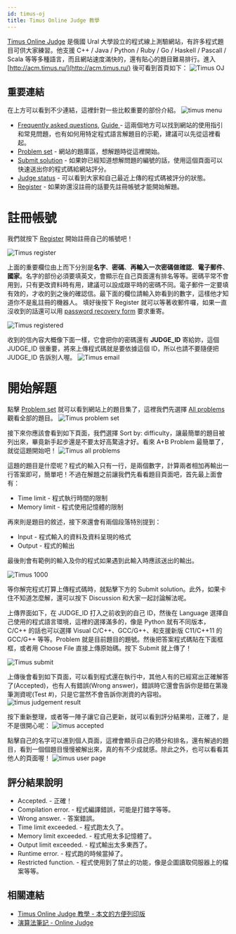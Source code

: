 ```yaml
---
id: timus-oj
title: Timus Online Judge 教學
---
```


[Timus Online Judge](http://acm.timus.ru) 是俄國 Ural 大學設立的程式線上測驗網站，有許多程式題目可供大家練習。他支援 C++ / Java / Python / Ruby / Go / Haskell / Pascall / Scala 等等多種語言，而且網站速度滿快的，還有貼心的題目難易排行。進入 [http://acm.timus.ru/](http://acm.timus.ru/) 後可看到首頁如下：
![Timus OJ](assets/timus1.png)

## 重要連結

在上方可以看到不少連結，這裡針對一些比較重要的部份介紹。
![timus menu](assets/timus-menu.png)

*   [Frequently asked questions](http://acm.timus.ru/help.aspx?topic=faq), [Guide
](http://acm.timus.ru/help.aspx?topic=judge) - 
這兩個地方可以找到網站的使用指引和常見問題，也有如何用特定程式語言解題目的示範，建議可以先從這裡看起。
*   [Problem set](http://acm.timus.ru/problemset.aspx) - 
網站的題庫區，想解題時從這裡開始。
*   [Submit solution](http://acm.timus.ru/submit.aspx) - 
如果妳已經知道想解問題的編號的話，使用這個頁面可以快速送出你的程式碼給網站評分。
*   [Judge status](http://acm.timus.ru/status.aspx) - 
可以看到大家和自己最近上傳的程式碼被評分的狀態。
*   [Register](http://acm.timus.ru/register.aspx) - 
如果妳還沒註冊的話要先註冊帳號才能開始解題。

# 註冊帳號

我們就按下 [Register](http://acm.timus.ru/register.aspx) 開始註冊自己的帳號吧！

![Timus register](assets/timus2.png)

上面的重要欄位由上而下分別是**名字**、**密碼**、**再輸入一次密碼做確認**、**電子郵件**、**國家**。名字的部份必須要填英文，會顯示在自己頁面還有排名等等。密碼平常不會用到，只有更改資料時有用，建議可以設成跟平時的密碼不同。電子郵件一定要填有效的，才收的到之後的確認信。最下面的欄位請輸入妳看到的數字，這樣他才知道你不是亂註冊的機器人。 填好後按下 Register 就可以等著收郵件囉，如果一直沒收到的話還可以用 [password recovery form](http://acm.timus.ru/authedit.aspx) 要求重寄。

![Timus registered](assets/timus3.png)

收到的信內容大概像下面一樣，它會把你的密碼還有 **JUDGE_ID** 寄給妳，這個 JUDGE_ID 很重要，將來上傳程式碼就是要依據這個 ID，所以也請不要隨便把 JUDGE_ID 告訴別人喔。
![Timus email](assets/timus4.png)

# 開始解題

點擊 [Problem set](http://acm.timus.ru/problemset.aspx) 就可以看到網站上的題目集了，這裡我們先選擇 [All problems](http://acm.timus.ru/problemset.aspx?space=1&amp;page=all) 觀看全部的題目。
![Timus problem set](assets/timus5.png)

接下來你應該會看到如下頁面，我們選擇 Sort by: difficulty，讓最簡單的題目被列出來，畢竟新手起步還是不要太好高騖遠才好。看來 A+B Problem 最簡單了，就從這題開始吧！
![Timus all problems](assets/timus6.png)

這題的題目是什麼呢？程式的輸入只有一行，是兩個數字，計算兩者相加再輸出一行答案即可，簡單吧！不過在解題之前讓我們先看看題目頁面吧，首先最上面會有：

*   Time limit - 程式執行時間的限制
*   Memory limit - 程式使用記憶體的限制

再來則是題目的敘述，接下來還會有兩個段落特別提到：

*   Input - 程式輸入的資料及資料呈現的格式
*   Output - 程式的輸出

最後則會有範例的輸入及你的程式如果遇到此輸入時應該送出的輸出。

![Timus 1000](assets/timus7.png)

等你解完程式打算上傳程式碼時，就點擊下方的 Submit solution。此外，如果卡住不知道怎麼解，還可以按下 Discussion 和大家一起討論解法呢。

上傳界面如下，在 JUDGE_ID 打入之前收到的自己 ID，然後在 Language 選擇自己使用的程式語言環境，這裡的選擇滿多的，像是 Python 就有不同版本，C/C++ 的話也可以選擇 Visual C/C++、GCC/G++、和支援新版 C11/C++11 的 GCC/G++ 等等。Problem 就是目前題目的題號。然後把答案程式碼貼在下面框框，或者用 Choose File 直接上傳原始碼。按下 Submit 就上傳了！

![Timus submit](assets/timus8.png)

上傳後會看到如下頁面，可以看到程式還在執行中，其他人有的已經寫出正確解答了(Accepted)，也有人有錯誤(Wrong answer)，錯誤時它還會告訴你是錯在第幾筆測資呢(Test #)，只是它當然不會告訴你測資的內容啦。
![timus judgement result](assets/timus9.png)

按下重新整理，或者等一陣子讓它自己更新，就可以看到評分結果啦，正確了，是不是很開心呢：
![timus accepted](assets/timus10.png)

點擊自己的名字可以進到個人頁面，這裡會顯示自己的積分和排名，還有解過的題目，看到一個個題目慢慢被解出來，真的有不少成就感。除此之外，也可以看看其他人的頁面喔！
![timus user page](assets/timus11.png)

## 評分結果說明

*   Accepted. - 正確！
*   Compilation error. - 程式編譯錯誤，可能是打錯字等等。
*   Wrong answer. - 答案錯誤。
*   Time limit exceeded. - 程式跑太久了。
*   Memory limit exceeded. - 程式用太多記憶體了。
*   Output limit exceeded. - 程式輸出太多東西了。
*   Runtime error. - 程式跑的時候當掉了。
*   Restricted function. - 程式使用到了禁止的功能，像是企圖讀取伺服器上的檔案等等。

## 相關連結

*   [Timus Online Judge 教學 - 本文的方便列印版](https://docs.google.com/document/d/1xk2x5PFTg_WCDn-qKhtyxYAwFaCZCobPeEEUIbZS5Ro/edit?usp=sharing)
*   [演算法筆記 - Online Judge](http://www.csie.ntnu.edu.tw/~u91029/oj.html)
